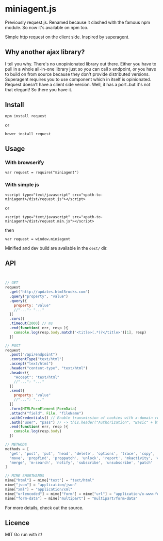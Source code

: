 miniagent.js
==========

Previously request.js. Renamed because it clashed with the famous npm module.
So now it's available on npm too.

Simple http request on the client side.
Inspired by [superagent](https://github.com/visionmedia/superagent).

## Why another ajax library?

I tell you why. There's no unopinionated library out there.
Either you have to pull in a whole all-in-one library just so you can call x endpoint,
or you have to build on from source because they don't provide distributed versions.
Superagent requires you to use component which in itself is opinionated.
Request doesn't have a client side version. Well, it has a port..but it's not that elegant!
So there you have it.

## Install

    npm install request

or

    bower install request

## Usage

### With browserify

    var request = require("miniagent")

### With simple js

    <script type="text/javascript" src="<path-to-miniagent>/dist/request.js"></script>

or

    <script type="text/javascript" src="<path-to-miniagent>/dist/request.min.js"></script>

then

    var request = window.miniagent

Minified and dev build are available in the `dest/` dir.

## API

```js


// GET
request
  .get("http://updates.html5rocks.com")
  .query("property", "value")
  .query({
    property: "value"
    //"...": "..."
  })
  .cors()
  .timeout(2000) // ms
  .end(function( err, resp ){
    console.log(resp.body.match('<title>(.*)?</title>')[1], resp)
  })

// POST
request
  .post("/api/endpoint")
  .contentType("text/html")
  .accept("text/html")
  .header("content-type", "text/html")
  .header({
    "Accept": "text/html"
    //"...": "..."
  })
  .send({
    property: "value"
    //"...": "..."
  })
  .form(HTMLFormElement|FormData)
  .attach("field", File, "fileName")
  .withCredentials() // Enable transmission of cookies with x-domain requests.
  .auth("user", "pass") // -> this.header("Authorization", "Basic" + btoa(user + ":" + pass))
  .end(function( err, resp ){
    console.log(resp.body)
  })

// METHODS
methods = [
  'get', 'post', 'put', 'head', 'delete', 'options', 'trace', 'copy', 'lock', 'mkcol',
  'move', 'propfind', 'proppatch', 'unlock', 'report', 'mkactivity', 'checkout',
  'merge', 'm-search', 'notify', 'subscribe', 'unsubscribe', 'patch'
]

// MIME SHORTHANDS
mime["html"] = mime["text"] = "text/html"
mime["json"] = "application/json"
mime["xml"] = "application/xml"
mime["urlencoded"] = mime["form"] = mime["url"] = "application/x-www-form-urlencoded"
mime["form-data"] = mime["multipart"] = "multipart/form-data"

```

For more details, check out the source.

## Licence

MIT Go run with it!
